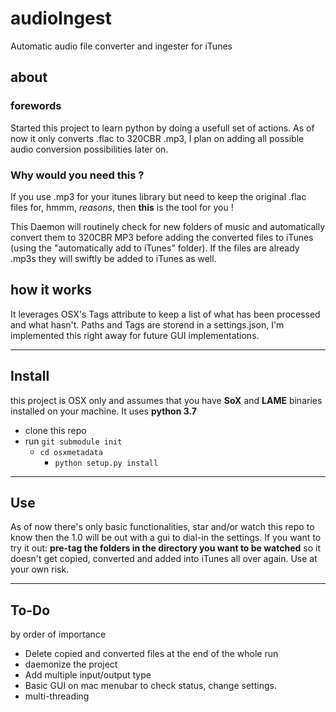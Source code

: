 # audioIngest
Automatic audio file converter and ingester for iTunes
## about
### forewords
Started this project to learn python by doing a usefull set of actions. As of now it only converts .flac to 320CBR .mp3, I plan on adding all possible audio conversion possibilities later on. 
### Why would you need this ? 
If you use .mp3 for your itunes library but need to keep the original .flac files for, hmmm, _reasons_, then **this** is the tool for you ! 

This Daemon will routinely check for new folders of music and automatically convert them to 320CBR MP3 before adding the converted files to iTunes (using the "automatically add to iTunes" folder). If the files are already .mp3s they will swiftly be added to iTunes as well. 


## how it works
It leverages OSX's Tags attribute to keep a list of what has been processed and what hasn't.
Paths and Tags are storend in a settings.json, I'm implemented this right away for future GUI implementations. 

---
## Install
this project is OSX only and assumes that you have **SoX** and **LAME** binaries installed on your machine. 
It uses **python 3.7**

* clone this repo
* run `git submodule init`
  * `cd osxmetadata`
    * `python setup.py install` 

---
## Use
As of now there's only basic functionalities, star and/or watch this repo to know then the 1.0 will be out with a gui to dial-in the settings. 
If you want to try it out: **pre-tag the folders in the directory you want to be watched** so it doesn't get copied, converted and added into iTunes all over again. Use at your own risk.

---
## To-Do
by order of importance
* Delete copied and converted files at the end of the whole run
* daemonize the project
* Add multiple input/output type
* Basic GUI on mac menubar to check status, change settings. 
* multi-threading